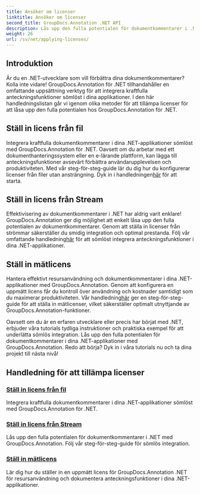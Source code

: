 ```yaml
---
title: Ansöker om licenser
linktitle: Ansöker om licenser
second_title: GroupDocs.Annotation .NET API
description: Lås upp den fulla potentialen för dokumentkommentarer i .NET med GroupDocs.Annotation. Följ våra steg-för-steg tutorials för sömlös integration.
weight: 26
url: /sv/net/applying-licenses/
---
```

## Introduktion

Är du en .NET-utvecklare som vill förbättra dina dokumentkommentarer? Kolla inte vidare! GroupDocs.Annotation för .NET tillhandahåller en omfattande uppsättning verktyg för att integrera kraftfulla anteckningsfunktioner sömlöst i dina applikationer. I den här handledningslistan går vi igenom olika metoder för att tillämpa licenser för att låsa upp den fulla potentialen hos GroupDocs.Annotation för .NET.

## Ställ in licens från fil
Integrera kraftfulla dokumentkommentarer i dina .NET-applikationer sömlöst med GroupDocs.Annotation för .NET. Oavsett om du arbetar med ett dokumenthanteringssystem eller en e-lärande plattform, kan lägga till anteckningsfunktioner avsevärt förbättra användarupplevelsen och produktiviteten. Med vår steg-för-steg-guide lär du dig hur du konfigurerar licenser från filer utan ansträngning. Dyk in i handledningen[här](./set-license-from-file/) för att starta.

## Ställ in licens från Stream
 Effektivisering av dokumentkommentarer i .NET har aldrig varit enklare! GroupDocs.Annotation ger dig möjlighet att enkelt låsa upp den fulla potentialen av dokumentkommentarer. Genom att ställa in licenser från strömmar säkerställer du smidig integration och optimal prestanda. Följ vår omfattande handledning[här](./set-license-from-stream/) för att sömlöst integrera anteckningsfunktioner i dina .NET-applikationer.

## Ställ in mätlicens
Hantera effektivt resursanvändning och dokumentkommentarer i dina .NET-applikationer med GroupDocs.Annotation. Genom att konfigurera en uppmätt licens får du kontroll över användning och kostnader samtidigt som du maximerar produktiviteten. Vår handledning[här](./set-metered-license/) ger en steg-för-steg-guide för att ställa in mätlicenser, vilket säkerställer optimalt utnyttjande av GroupDocs.Annotation-funktioner.

Oavsett om du är en erfaren utvecklare eller precis har börjat med .NET, erbjuder våra tutorials tydliga instruktioner och praktiska exempel för att underlätta sömlös integration. Lås upp den fulla potentialen för dokumentkommentarer i dina .NET-applikationer med GroupDocs.Annotation. Redo att börja? Dyk in i våra tutorials nu och ta dina projekt till nästa nivå!

## Handledning för att tillämpa licenser
### [Ställ in licens från fil](./set-license-from-file/)
Integrera kraftfulla dokumentkommentarer i dina .NET-applikationer sömlöst med GroupDocs.Annotation för .NET.
### [Ställ in licens från Stream](./set-license-from-stream/)
Lås upp den fulla potentialen för dokumentkommentarer i .NET med GroupDocs.Annotation. Följ vår steg-för-steg-guide för sömlös integration.
### [Ställ in mätlicens](./set-metered-license/)
Lär dig hur du ställer in en uppmätt licens för GroupDocs.Annotation .NET för resursanvändning och dokumentera anteckningsfunktioner i dina .NET-applikationer.